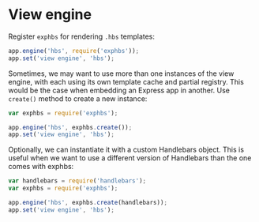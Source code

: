 # View engine

Register `exphbs` for rendering `.hbs` templates:

```javascript
app.engine('hbs', require('exphbs'));
app.set('view engine', 'hbs');
```

Sometimes, we may want to use more than one instances of the view engine, with each using its own template cache and partial registry. This would be the case when embedding an Express app in another. Use `create()` method to create a new instance:

```javascript
var exphbs = require('exphbs');

app.engine('hbs', exphbs.create());
app.set('view engine', 'hbs');
```

Optionally, we can instantiate it with a custom Handlebars object. This is useful when we want to use a different version of Handlebars than the one comes with exphbs:

```javascript
var handlebars = require('handlebars');
var exphbs = require('exphbs');

app.engine('hbs', exphbs.create(handlebars));
app.set('view engine', 'hbs');
```
